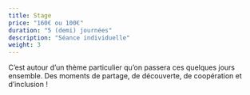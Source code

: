 ```yaml
---
title: Stage
price: "160€ ou 100€"
duration: "5 (demi) journées"
description: "Séance individuelle"
weight: 3
---
```


C’est autour d’un thème particulier qu’on passera ces quelques jours ensemble. Des moments de partage, de découverte, de
coopération et d’inclusion !

<!--more-->
